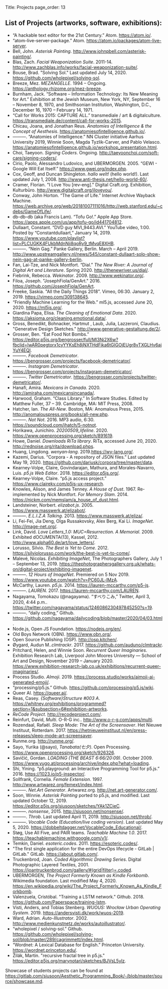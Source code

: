 Title: Projects
page_order: 13

## List of Projects (artworks, software, exhibitions):

- “A hackable text editor for the 21st Century.” Atom. <https://atom.io/>.
- “atom-live-server-package.” Atom. <https://atom.io/packages/atom-live-server>.
- Bell, John. *Asterisk Painting*. <http://www.johnpbell.com/asterisk-painting/>.
- Blas, Zach. *Facial Weaponization Suite*. 2011-14. <http://www.zachblas.info/works/facial-weaponization-suite/>.
- Bouse, Brad. "Solving Sol." Last updated July 14, 2020. <https://github.com/wholepixel/solving-sol>.
- Breeze, Mez. *MEZANGELLE*. 1994 – Ongoing. <https://anthology.rhizome.org/mez-breeze>.
- Burnham, Jack. “Software – Information Technology: Its New Meaning for Art.” Exhibition at the Jewish Museum, New York, NY, September 16 – November 8, 1970, and Smithsonian Institution, Washington, D.C., December 16, 1970 – February 14, 1971.
- “Call for Works 2015: CAPTURE ALL.” transmediale / art & digitalculture. <https://transmediale.de/content/call-for-works-2015>.
- Chicau, Joana, and Jonathan Reus. *Anatomies of Intelligence & the Concept of Aesthesis*. <https://anatomiesofintelligence.github.io/>.
- ———. “Anatomies of Intelligence.” NN Cluster initiative Aarhus University 2019, Winnie Soon, Magda Tyzlik-Carver, and Pablo Velasco. https://anatomiesofintelligence.github.io/workshop_presentation.html.
- Choi, Taeyoon. *Signing Coders*. Ongoing. <http://taeyoonchoi.com/soft-care/signing-coders/>.
- Cirio, Paolo, Alessandro Ludovico, and UBERMORGEN. 2005. “GEWI - Google Will Eat Itself.” <https://www.gwei.org/index.php>.  
- Cox, Geoff, and Duncan Shingleton. *hallo welt!* (hello world!). Last updated July 1, 2008. <http://www.anti-thesis.net/hello-world-60/>.
- Cramer, Florian. "I Love You [rev-eng]." Digital Craft.org. Exhibition, Kulturbüro. http://www.digitalcraft.org/iloveyou/.
- Conway, John Horton. “The Game of Life.” Internet Archive Wayback Machine. <https://web.archive.org/web/20181007111016/http://web.stanford.edu/~cdebs/GameOfLife/>.
- db-db-db (aka Francis Lam). “Tofu Go!.” Apple App Store. <https://apps.apple.com/us/app/tofu-go/id441704812>.
- Dullaart, Constant. “DVD guy MVI_9443.AVI.” YouTube video, 1:00. Posted by “Constantdullaart,” January 14, 2019. <https://www.youtube.com/playlist?list=PLCUGKK4FUkbMdnNii8qoRy9_tMvqE8XHB>.
- ———. “Nein Gag.” Panke Gallery, Berlin. March – April 2019. <http://www.upstreamgallery.nl/news/545/constant-dullaart-solo-show-nein-gag-at-panke-gallery-berlin>.
- Fan, Lai-Tze, and Nick Montfort. “Dial.” *The New River: A Journal of Digital Art and Literature*. Spring 2020. <http://thenewriver.us/dial/>.
- Fiebrink, Rebecca. *Wekinator*. 2009. <http://www.wekinator.org/>.
- Filoa, Joseph. "JosephFiola/GenArt." 2016. <https://github.com/JosephFiola/GenArt>.
- Freeke, Saskia. "All the Daily Things 2018". Vimeo, 06:30. January 2, 2019. <https://vimeo.com/309138645>.
- “Friendly Machine Learning for the Web.” ml5.js, accessed June 20, 2020. <https://ml5js.org/>.
- Giardina Papa, Elisa. *The Cleaning of Emotional Data*. 2020. <https://aksioma.org/cleaning.emotional.data/>.
- Gross, Benedikt, Bohnacker, Hartmut , Laub, Julia, Lazzeroni, Claudius. "Generative Design Sketches." <http://www.generative-gestaltung.de/2/>.
- Grosser, Ben. “Eat Food Not Bombs.” <https://editor.p5js.org/bengrosser/full/Ml3Nj2X6w?fbclid=IwAR0pegtorx1cyYYKsEh8jNXTHdFika6tGIGOjEUgr8vTXGLHv6ajYuY4EQI>.
- ———. *Facebook Demetricator*. <https://bengrosser.com/projects/facebook-demetricator/>.
- ———. *Instagram Demetricator*. <https://bengrosser.com/projects/instagram-demetricator/>.
- ———. *Twitter Demetricator*. <https://bengrosser.com/projects/twitter-demetricator/>.
- Hanafi, Amira. *Mexicans in Canada*. 2020. <http://amiraha.com/mexicansincanada/>.
- Harwood, Graham. “Class Library.” In Software Studies. Edited by Matthew Fuller, 37 – 39. Cambridge, MA: MIT Press, 2008.
- Hatcher, Ian. *The All-New*. Boston, MA: Anomalous Press, 2015. http://anomalouspress.org/books/all-new.php.
- ———. *Not Not*. 2016. MP3 audio, 6:30. <https://soundcloud.com/ihatch/5-notnot>.
- Horikawa, Junichiro. *20200509_lifeline*. 2020. <https://www.openprocessing.org/sketch/891619>.
- Howe, Daniel. *Downloads RiTa library*. RiTa, accessed June 20, 2020. <http://rednoise.org/rita/download.phps>.
- Huang, Lingdong. *wenyan‑lang*. 2019.<https://wy-lang.org/>.
- Kazemi, Darius. “Corpora - A repository of JSON files.” Last updated May 19, 2020. <https://github.com/dariusk/corpora/tree/master/data>.
- Kearney-Volpe, Claire, Govindarajan, Mathura, and Morales-Navarro, Luis. *p5.js Web Editor*. 2018. <https://editor.p5js.org/>.
- Kearney-Volpe, Claire. “p5.js access project.” <https://www.clairekv.com/p5js-ux-research>.
- Knowles, Alison, and James Tenney. *A House of Dust*. 1967. Re-implemented by Nick Montfort. *For Memory Slam*. 2014. <https://nickm.com/memslam/a_house_of_dust.html>.
- Landsteiner, Norbert. *elizabot.js*. 2005. <https://www.masswerk.at/elizabot/>.
- ———. *E.L.I.Z.A Talking*. 2013. <https://www.masswerk.at/eliza/>.
- Li, Fei-Fei, Jia Deng, Olga Russakovsky, Alex Berg, Kai Li. *ImageNet*. <http://image-net.org/>.
- Link, David. *Love Letters_1.0: MUC=Resurrection. A Memorial*. 2009. Exhibited dOCUMENTA(13), Kassel, 2012. <http://www.alpha60.de/art/love_letters/>.
- Lorusso, Silvio. *The Best is Yet to Come*. 2012. <https://silviolorusso.com/work/the-best-is-yet-to-come/>.
- Malevé, Nicolas. *Exhibiting ImageNet*, The Photographers Gallery, July 1 – September 13, 2019. <https://thephotographersgallery.org.uk/whats-on/digital-project/exhibiting-imagenet>.
- ———. *12 Hours of ImageNet*. Premiered on 5 Nov 2019. <https://www.youtube.com/watch?v=PC60JL-lMzA>.
- McCarthy, Lauren. *p5.js*. 2014. <https://lauren-mccarthy.com/p5-js>.
- ———. *LAUREN*. 2017. <https://lauren-mccarthy.com/LAUREN>.
- Nagayama, Tomokazu (@nagayama). “すべりこみ,” Twitter, April 3, 2020, 4:44 p.m.. <https://twitter.com/nagayama/status/1246086230497845250?s=19>.
- ———. “daily coding,” Github. <https://github.com/nagayama/dailycoding/blob/master/2020/04/03.html>.
- Node.js, Open JS Foundation. <https://nodejs.org/en/>.
- Old Boys Network (OBN). <https://www.obn.org/>.
- Open Source Publishing (OSP). <http://osp.kitchen/>.
- Øygard, Audun M..*clmtrackr*. 2017. <https://github.com/auduno/clmtrackr>.
- Pritchard, Helen, and Winnie Soon. *Recurrent Queer Imaginaries*. Exhibition Research Lab, Liverpool John Moores University — School of Art and Design, November 2019 – January 2020. <https://www.exhibition-research-lab.co.uk/exhibitions/recurrent-queer-imaginaries/>.
- Process Studio. *AImoji*. 2019. <https://process.studio/works/aimoji-ai-generated-emoji/>.
- “processing/p5.js.” Github. <https://github.com/processing/p5.js/wiki>.
- Queer AI. <https://queer.ai/>.
- Reas, Casey. *{Software}Structure #003 A*. <https://whitney.org/exhibitions/programmed?section=1&subsection=6#exhibition-artworks>.
- *ReCode Project*. <http://recodeproject.com/>.
- Reinfurt, David, *Multi*. O-R-G inc.. <http://www.o-r-g.com/apps/multi>.
- Rozendaal, Rafaël. *Sleep Mode: The Art of the Screensaver*. Het Nieuwe Instituut, Rotterdam. 2017. <https://hetnieuweinstituut.nl/en/press-releases/sleep-mode-art-screensaver>.
- Runme.org. <http://runme.org/>.
- Sayo, Yurika (@sayo), *Tanabata(七夕)*. Open Processing. <https://www.openprocessing.org/sketch/926326>.
- Savičić, Gordan. *LOADING (THE BEAST 6:66/20:09)*. October 2009. <https://www.yugo.at/processing/archive/index.php?what=loading>.
- Shi, Yining. “p5.playground: an Interactive Programming Tool for p5.js.” 2016. <https://1023.io/p5-inspector/>.
- Sollfrank, Cornelia. *Female Extension*. 1997. <http://www.artwarez.org/femext/index.html>.
- ———. *Net.Art Generator*. Artwarez.org. <http://net.art-generator.com/>.
- Soon, Winnie. *Asterisk Painting* ported to p5.js, and modified. Last updated October 12, 2019. <https://editor.p5js.org/siusoon/sketches/YAk1ZCieC>.
- ———. *nonsense*, 2015. <http://siusoon.net/nonsense/>.
- ———. *Throb*. Last updated April 11, 2019. <http://siusoon.net/throb/>.
- ———. *Vocable Code (Education/live coding version)*. Last updated May 5, 2020. <https://dobbeltdagger.net/VocableCode_Educational/>.
- Støg, Use All Five, and PAIR teams. *Teachable Machine 1.0*. 2017. <https://teachablemachine.withgoogle.com/v1/>.
- Temkin, Daniel. *esoteric.codes*. 2011. <https://esoteric.codes/>.
- "The first single application for the entire DevOps lifecycle - GitLab | GitLab." GitLab. <https://about.gitlab.com/>.
- Truckenbrod, Joan. *Coded Algorithmic Drawing Series*. Digital Photographic Layered Textiles, 2001. <https://joantruckenbrod.com/gallery/#(grid|filter)=.coded>.
- UBERMORGEN, *The Project Formerly Known as Kindle Forkbomb*. Wikimedia foundation. Last modified May 4, 2020. <https://en.wikipedia.org/wiki/The_Project_Formerly_Known_As_Kindle_Forkbomb>.
- Valenzuela, Cristóbal. "Training a LSTM network." Github. 2018. <https://github.com/Paperspace/training-lstm>.
- Visti, Anders, and Tobias Stenberg. *WUOUS: Wrocław Urban Operating System*. 2019. <https://andersvisti.dk/work/wuos-2019>.
- Ward, Adrian. *Auto-Illustrator*. 2002. <http://www.medienkunstnetz.de/works/autoillustrator/>.
- “wholepixel / solving-sol.” Github. <https://github.com/wholepixel/solving-sol/blob/master/289/cagrimmett/index.html>.
- “Wordnet: A Lexical Database for English.” Princeton University. <https://wordnet.princeton.edu/>.
- Žilák, Martin. "recursive fractal tree in p5.js." <https://editor.p5js.org/marynotari/sketches/BJVsL5ylz>.

Showcase of students projects can be found at https://gitlab.com/siusoon/Aesthetic_Programming_Book/-/blob/master/source/showcase.md.
